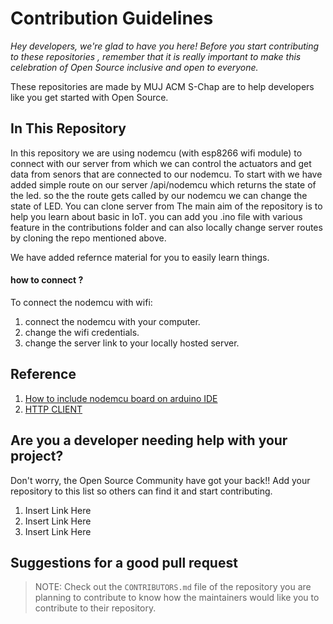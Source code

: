 # Contribution Guidelines

_Hey developers, we're glad to have you here! Before you start contributing to these repositories , remember that it is really important to make this celebration of Open Source inclusive and open to everyone._

These repositories are made by MUJ ACM S-Chap are to help developers like you get started with Open Source.

## In This Repository
In this repository we are using nodemcu (with esp8266 wifi module) to connect with our server from which we can control the actuators and get data from senors that are connected to our nodemcu.
To start with we have added simple route on our server /api/nodemcu which returns the state of the led. so the the route gets called by our nodemcu we can change the state of LED. 
You can clone server from []()
The main aim of the repository is to help you learn about basic in IoT.
you can add you .ino file with various feature in the contributions folder and can also locally change server routes by cloning the repo mentioned above.

We have added refernce material for you to easily learn things.

#### how to connect ? 
To connect the nodemcu with wifi: 
1. connect the nodemcu with your computer.
2. change the wifi credentials.
3. change the server link to your locally hosted server.

## Reference
1. [How to include nodemcu board on arduino IDE](https://youtu.be/RVSCjCpZ_nQ)
2. [HTTP CLIENT](https://www.electronicwings.com/nodemcu/http-client-on-nodemcu-with-arduino-ide) 


## Are you a developer needing help with your project?

Don't worry, the Open Source Community have got your back!! Add your repository to this list so others can find it and start contributing.

1. Insert Link Here
2. Insert Link Here
3. Insert Link Here

## Suggestions for a good pull request

> NOTE: Check out the `CONTRIBUTORS.md` file of the repository you are planning to contribute to know how the maintainers would like you to contribute to their repository.
